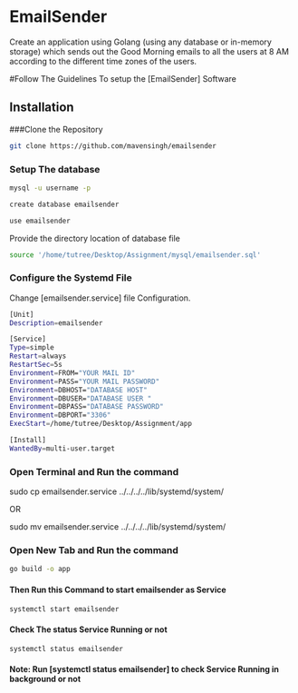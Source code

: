 # EmailSender

Create an application using Golang (using any database or in-memory storage) which sends out the Good Morning emails to all the users at 8 AM according to the different time zones of the users.

#Follow The Guidelines To setup the [EmailSender] Software

## Installation

###Clone the Repository

```bash
git clone https://github.com/mavensingh/emailsender
```

### Setup The database

```bash
mysql -u username -p
```

```bash
create database emailsender
```

```bash
use emailsender
```

Provide the directory location of database file

```bash
source '/home/tutree/Desktop/Assignment/mysql/emailsender.sql'
```

### Configure the Systemd File

Change [emailsender.service] file Configuration.

```bash
[Unit]
Description=emailsender

[Service]
Type=simple
Restart=always
RestartSec=5s
Environment=FROM="YOUR MAIL ID"
Environment=PASS="YOUR MAIL PASSWORD"
Environment=DBHOST="DATABASE HOST"
Environment=DBUSER="DATABASE USER "
Environment=DBPASS="DATABASE PASSWORD"
Environment=DBPORT="3306"
ExecStart=/home/tutree/Desktop/Assignment/app

[Install]
WantedBy=multi-user.target
```

### Open Terminal and Run the command

sudo cp emailsender.service ../../../../lib/systemd/system/

OR

sudo mv emailsender.service ../../../../lib/systemd/system/

### Open New Tab and Run the command

```bash
go build -o app
```

#### Then Run this Command to start emailsender as Service

```bash
systemctl start emailsender
```

#### Check The status Service Running or not

```bash
systemctl status emailsender
```

#### Note: Run [systemctl status emailsender] to check Service Running in background or not

